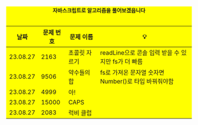 <div align="center" style="background-color:yellow">

  <b><div>자바스크립트로 알고리즘을 풀어보겠읍니다</div></b>
  </br>

  |날짜|문제 번호|문제 이름|💡|
  |------|---|---|----|
  |23.08.27|2163|초콜릿 자르기|readLine으로 콘솔 입력 받을 수 있지만 fs가 더 빠름|
  |23.08.27|9506|약수들의 합|fs로 가져온 문자열 숫자면 Number()로 타입 바꿔줘야함|
  |23.08.27|4999|아!||
  |23.08.27|15000|CAPS||
  |23.08.27|2083|럭비 클럽||


</div>
